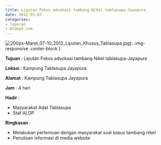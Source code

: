 ```yaml
---
title: Liputan Fokus advokasi tambang Nikel tablasupa-Jayapura
date: 2012-03-07
categories:
- laporan
- Aldepe.com
---
```

![200px-Maret_07-10_2012_Liputan_Khusus_Tablasupa.jpg](/uploads/200px-Maret_07-10_2012_Liputan_Khusus_Tablasupa.jpg){: .img-responsive .center-block }

**Tujuan** : Liputan Fokus advokasi tambang Nikel tablasupa-Jayapura

**Lokasi** : Kampung Tablasupa Jayapura

**Alamat** : Kampung Tablasupa Jayapura

**Jam** : 4 hari

**Hadir** : 
* Masyarakat Adat Tablasupa
* Staf ALDP

**Ringkasan** : 
* Melakukan pertemuan dengan masyarakat soal kasus tambang nikel
* Penulisan informasi di media website
